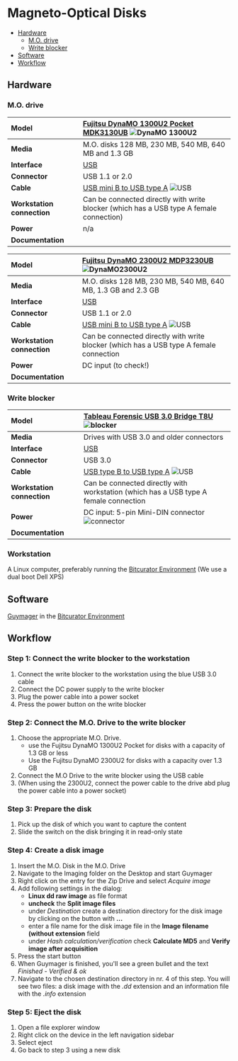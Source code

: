 # Magneto-Optical Disks

- [Hardware](#hardware)
  - [M.O. drive](#mo-drive)
  - [Write blocker](#write-blocker)
- [Software](#software)
- [Workflow](#workflow)

## Hardware

### M.O. drive

|**Model**|[Fujitsu DynaMO 1300U2 Pocket MDK3130UB](https://web.archive.org/web/20060321071446/http://www.fujitsu.com/global/services/computing/storage/mo/dynamo1300u2pocket/) ![DynaMO 1300U2](images/MO-13000.jpg)|
|:--|:--|
|**Media**|M.O. disks 128 MB, 230 MB, 540 MB, 640 MB and 1.3 GB|
|**Interface**|[USB](https://www.wikidata.org/wiki/Q42378)|
|**Connector**|USB 1.1 or 2.0|
|**Cable**|[USB mini B to USB type A](https://commons.wikimedia.org/wiki/File:USB_Mini-B_and_Standard-A_plugs.jpg) ![USB](images/USB-B.jpg)|
|**Workstation connection**|Can be connected directly with write blocker (which has a USB type A female connection)|
|**Power**| n/a |
|**Documentation**| |

|**Model**|[Fujitsu DynaMO 2300U2 MDP3230UB](https://web.archive.org/web/20060321071424/http://www.fujitsu.com/global/services/computing/storage/mo/dynamo2300u2al/) ![DynaMO2300U2](images/MO-23000.jpg)|
|:--|:--|
|**Media**|M.O. disks 128 MB, 230 MB, 540 MB, 640 MB, 1.3 GB and 2.3 GB|
|**Interface**|[USB](https://www.wikidata.org/wiki/Q42378)|
|**Connector**|USB 1.1 or 2.0|
|**Cable**|[USB mini B to USB type A](https://commons.wikimedia.org/wiki/File:USB_Mini-B_and_Standard-A_plugs.jpg) ![USB](images/USB-B.jpg)|
|**Workstation connection**|Can be connected directly with write blocker (which has a USB type A female connection|
|**Power**| DC input (to check!) |
|**Documentation**| |

### Write blocker

|**Model**|[Tableau Forensic USB 3.0 Bridge T8U](https://web.archive.org/web/20180409191526/https://www.guidancesoftware.com/tableau/hardware//t8u) ![blocker](images/blocker.jpg)|
|:--|:--|
|**Media**|Drives with USB 3.0 and older connectors|
|**Interface**|[USB](https://www.wikidata.org/wiki/Q42378)|
|**Connector**|USB 3.0|
|**Cable**|[USB type B to USB type A](https://commons.wikimedia.org/wiki/Category:USB_cables?uselang=nl#/media/File:A-B_Usb_Cable.jpg) ![USB](images/USB-3.jpg)|
|**Workstation connection**|Can be connected directly with workstation (which has a USB type A female connection|
|**Power**| DC input: 5-pin Mini-DIN connector ![connector](images/power-5-pin.jpg)|
|**Documentation**| |

### Workstation

A Linux computer, preferably running the [Bitcurator Environment](https://bitcurator.net/) (We use a dual boot Dell XPS)

## Software

[Guymager](https://guymager.sourceforge.io/) in the [Bitcurator Environment](https://bitcurator.net/)

## Workflow

### Step 1: Connect the write blocker to the workstation

1. Connect the write blocker to the workstation using the blue USB 3.0 cable
2. Connect the DC power supply to the write blocker
3. Plug the power cable into a power socket
4. Press the power button on the write blocker

### Step 2: Connect the M.O. Drive to the write blocker

1. Choose the appropriate M.O. Drive. 
    - use the Fujitsu DynaMO 1300U2 Pocket for disks with a capacity of 1.3 GB or less
    - Use the Fujitsu DynaMO 2300U2 for disks with a capacity over 1.3 GB
2. Connect the M.O Drive to the write blocker using the USB cable
3. (When using the 2300U2, connect the power cable to the drive abd plug the power cable into a power socket)

### Step 3: Prepare the disk

1. Pick up the disk of which you want to capture the content
2. Slide the switch on the disk bringing it in read-only state

### Step 4: Create a disk image

1. Insert the M.O. Disk in the M.O. Drive
2. Navigate to the Imaging folder on the Desktop and start Guymager
3. Right click on the entry for the Zip Drive and select _Acquire image_
4. Add following settings in the dialog:
    - __Linux dd raw image__ as file format
    - __uncheck__ the __Split image files__
    - under _Destination_ create a destination directory for the disk image by clicking on the button with __...__
    - enter a file name for the disk image file in the __Image filename (without extension__ field
    - under _Hash calculation/verification_ check __Calculate MD5__ and __Verify image after acquisition__
5. Press the start button
6. When Guymager is finished, you'll see a green bullet and the text _Finished - Verified & ok_
7. Navigate to the chosen destination directory in nr. 4 of this step. You will see two files: a disk image with the _.dd_ extension and an information file with the _.info_ extension

### Step 5: Eject the disk
1. Open a file explorer window
2. Right click on the device in the left navigation sidebar
3. Select eject
4. Go back to step 3 using a new disk
